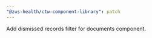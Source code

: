 ```yaml
---
"@zus-health/ctw-component-library": patch
---
```


Add dismissed records filter for documents component.

